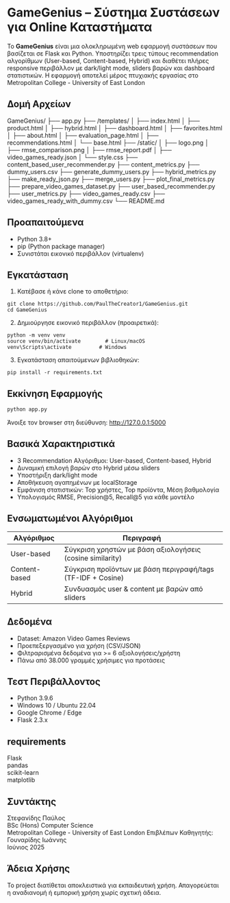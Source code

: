 # GameGenius – Σύστημα Συστάσεων για Online Καταστήματα

Το **GameGenius** είναι μια ολοκληρωμένη web εφαρμογή συστάσεων που βασίζεται σε Flask και Python. Υποστηρίζει τρεις τύπους recommendation αλγορίθμων (User-based, Content-based, Hybrid) και διαθέτει πλήρες responsive περιβάλλον με dark/light mode, sliders βαρών και dashboard στατιστικών. Η εφαρμογή αποτελεί μέρος πτυχιακής εργασίας στο Metropolitan College - University of East London

## Δομή Αρχείων

GameGenius/
├── app.py
├── /templates/
│   ├── index.html
│   ├── product.html
│   ├── hybrid.html
│   ├── dashboard.html
│   ├── favorites.html
│   ├── about.html
│   ├── evaluation_page.html
│   ├── recommendations.html
│   └── base.html
├── /static/
│   ├── logo.png
│   ├── rmse_comparison.png
│   ├── rmse_report.pdf
│   ├── video_games_ready.json
│   └── style.css
├── content_based_user_recommender.py
├── content_metrics.py
├── dummy_users.csv
├── generate_dummy_users.py
├── hybrid_metrics.py
├── make_ready_json.py
├── merge_users.py
├── plot_final_metrics.py
├── prepare_video_games_dataset.py
├── user_based_recommender.py
├── user_metrics.py
├── video_games_ready.csv
├── video_games_ready_with_dummy.csv
└── README.md

## Προαπαιτούμενα

- Python 3.8+
- pip (Python package manager)
- Συνιστάται εικονικό περιβάλλον (virtualenv)

## Εγκατάσταση

1. Κατέβασε ή κάνε clone το αποθετήριο:

```
git clone https://github.com/PaulTheCreator1/GameGenius.git
cd GameGenius
```

2. Δημιούργησε εικονικό περιβάλλον (προαιρετικά):

```
python -m venv venv
source venv/bin/activate        # Linux/macOS
venv\Scripts\activate         # Windows
```

3. Εγκατάσταση απαιτούμενων βιβλιοθηκών:

```
pip install -r requirements.txt
```

## Εκκίνηση Εφαρμογής

```bash
python app.py
```

Άνοιξε τον browser στη διεύθυνση: http://127.0.0.1:5000

## Βασικά Χαρακτηριστικά

- 3 Recommendation Αλγόριθμοι: User-based, Content-based, Hybrid
- Δυναμική επιλογή βαρών στο Hybrid μέσω sliders
- Υποστήριξη dark/light mode
- Αποθήκευση αγαπημένων με localStorage
- Εμφάνιση στατιστικών: Top χρήστες, Top προϊόντα, Μέση βαθμολογία
- Υπολογισμός RMSE, Precision@5, Recall@5 για κάθε μοντέλο

## Ενσωματωμένοι Αλγόριθμοι

| Αλγόριθμος        | Περιγραφή |
|------------------|-----------|
| User-based       | Σύγκριση χρηστών με βάση αξιολογήσεις (cosine similarity) |
| Content-based    | Σύγκριση προϊόντων με βάση περιγραφή/tags (TF-IDF + Cosine) |
| Hybrid           | Συνδυασμός user & content με βαρών από sliders |

## Δεδομένα

- Dataset: Amazon Video Games Reviews
- Προεπεξεργασμένο για χρήση (CSV/JSON)
- Φιλτραρισμένα δεδομένα για >= 6 αξιολογήσεις/χρήστη
- Πάνω από 38.000 γραμμές χρήσιμες για προτάσεις

## Τεστ Περιβάλλοντος

- Python 3.9.6
- Windows 10 / Ubuntu 22.04
- Google Chrome / Edge
- Flask 2.3.x

## requirements

Flask  
pandas  
scikit-learn  
matplotlib

##  Συντάκτης

Στεφανίδης Παύλος  
BSc (Hons) Computer Science  
Metropolitan College - University of East London
Επιβλέπων Καθηγητής: Γουναρίδης Ιωάννης  
Ιούνιος 2025

## Άδεια Χρήσης

Το project διατίθεται αποκλειστικά για εκπαιδευτική χρήση. Απαγορεύεται η αναδιανομή ή εμπορική χρήση χωρίς σχετική άδεια.